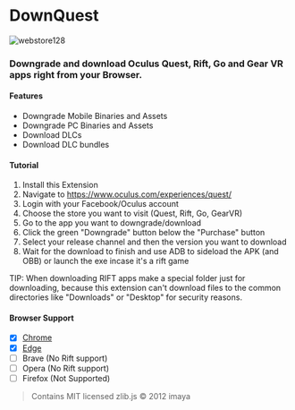 # DownQuest
![webstore128](https://user-images.githubusercontent.com/34898868/130856005-db1667f7-f191-4e2e-b0bd-938a9dc06364.png)
### Downgrade and download Oculus Quest, Rift, Go and Gear VR apps right from your Browser.

#### Features
- Downgrade Mobile Binaries and Assets
- Downgrade PC Binaries and Assets
- Download DLCs
- Download DLC bundles

#### Tutorial
1. Install this Extension
2. Navigate to https://www.oculus.com/experiences/quest/
3. Login with your Facebook/Oculus account
4. Choose the store you want to visit (Quest, Rift, Go, GearVR)
5. Go to the app you want to downgrade/download
6. Click the green "Downgrade" button below the "Purchase" button
7. Select your release channel and then the version you want to download
8. Wait for the download to finish and use ADB to sideload the APK (and OBB) or launch the exe incase it's a rift game

TIP: When downloading RIFT apps make a special folder just for downloading, because this extension can't download files to the common directories like "Downloads" or "Desktop" for security reasons.

#### Browser Support
- [x] [Chrome](https://chrome.google.com/webstore/detail/downquest/clocmpojdjmikkaepgkmplgooejmnchb)
- [x] [Edge](https://microsoftedge.microsoft.com/addons/detail/downquest/kehkjfaenkdikagphlaphoeekoodffif)
- [ ] Brave     (No Rift support)
- [ ] Opera     (No Rift support)
- [ ] Firefox   (Not Supported)

>Contains MIT licensed zlib.js © 2012 imaya
